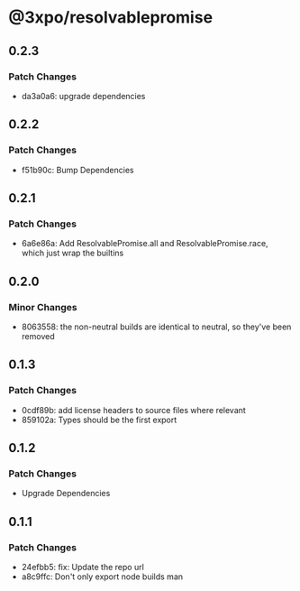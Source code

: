 # @3xpo/resolvablepromise

## 0.2.3

### Patch Changes

- da3a0a6: upgrade dependencies

## 0.2.2

### Patch Changes

- f51b90c: Bump Dependencies

## 0.2.1

### Patch Changes

- 6a6e86a: Add ResolvablePromise.all and ResolvablePromise.race, which just wrap the builtins

## 0.2.0

### Minor Changes

- 8063558: the non-neutral builds are identical to neutral, so they've been removed

## 0.1.3

### Patch Changes

- 0cdf89b: add license headers to source files where relevant
- 859102a: Types should be the first export

## 0.1.2

### Patch Changes

- Upgrade Dependencies

## 0.1.1

### Patch Changes

- 24efbb5: fix: Update the repo url
- a8c9ffc: Don't only export node builds man
